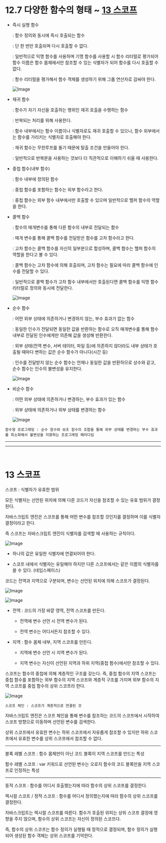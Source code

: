 # 12.7 다양한 함수의 형태 ~ [13 스코프](#13-스코프)

- 즉시 실행 함수 
  
  : 함수 정의와 동시에 즉시 호출되는 함수 
  
  : 단 한 번만 호출되며 다시 호출할 수 없다. 

  : 일반적으로 익명 함수를 사용하며 기명 함수를 사용할 시 함수 리터럴로 평가되어 함수 이름은 함수 몸체에서만 참조할 수 있는 식별자가 되어 함수를 다시 호출할 수 없다.

  : 함수 리터럴을 평가해서 함수 객체를 생성하기 위해 그룹 연산자로 감싸야 한다. 

  ![Image](https://github.com/user-attachments/assets/4ba3c66a-8913-4090-9c6b-c271e6f1f993)

- 재귀 함수

  : 함수가 자기 자신을 호출하는 행위인 재귀 호출을 수행하는 함수

  : 반복되는 처리를 위해 사용한다.

  : 함수 내부에서는 함수 이름이나 식별자로도 재귀 호출할 수 있으나, 함수 외부에서는 함수를 가리키는 식별자로 호출해야 한다. 

  : 재귀 함수는 무한루프를 돌기 때문에 탈출 조건을 만들어야 한다. 

  : 일반적으로 반복문을 사용하는 것보다 더 직관적으로 이해하기 쉬울 때 사용한다.

- 중첩 함수(내부 함수)

  : 함수 내부에 정의된 함수

  : 중첩 함수를 포함하는 함수는 외부 함수라고 한다.

  : 중첩 함수는 외부 함수 내부에서만 호출할 수 있으며 일반적으로 헬퍼 함수의 역할을 한다. 

- 콜백 함수 

  : 함수의 매개변수를 통해 다른 함수의 내부로 전달되는 함수

  : 매개 변수를 통해 콜백 함수를 전달받은 함수를 고차 함수라고 한다. 

  : 고차 함수는 콜백 함수를 자신의 일부분으로 합성하며, 콜백 함수는 헬퍼 함수의 역할을 한다고 볼 수 있다.

  : 콜백 함수는 고차 함수에 의해 호출되며, 고차 함수는 필요에 따라 콜백 함수에 인수를 전달할 수 있다.

  : 일반적으로 콜백 함수가 고차 함수 내부에서만 호출된다면 콜백 함수를 익명 함수 리터럴로 정의와 동시에 전달한다. 

  ![Image](https://github.com/user-attachments/assets/648555ba-0e5b-4586-9ae8-7aba09f4d7d6)

- 순수 함수

  : 어떤 외부 상태에 의존하거나 변경하지 않는, 부수 효과가 없는 함수

  : 동일한 인수가 전달되면 동일한 값을 반환하는 함수로 오직 매개변수를 통해 함수 내부로 전달된 인수에게만 의존해 값을 생성해 반환한다. 

  : 외부 상태(전역 변수, 서버 테이터, 파일 등)에 의존하지 않더라도 내부 상태가 호출될 때마다 변하는 값은 순수 함수가 아니다(시간 등)

  : 인수를 전달받지 않는 순수 함수는 언제나 동일한 값을 반환하므로 상수와 같고, 순수 함수는 인수의 불변성을 유지한다. 

  ![Image](https://github.com/user-attachments/assets/938754f5-f647-4631-9ce9-737b08890c2c)

- 비순수 함수

  : 어떤 외부 상태에 의존하거나 변경하는, 부수 효과가 있는 함수

  : 외부 상태에 의존하거나 외부 상태를 변경하는 함수

    ![Image](https://github.com/user-attachments/assets/022c412c-910c-43ca-902b-f3beeea89a0c)

`함수형 프로그래밍 : 순수 함수와 보조 함수의 조합을 통해 외부 상태를 변경하는 부수 효과를 최소화해서 불변성을 지향하는 프로그래밍 패러다임`

---

---
<br/>

# 13 스코프

스코프 : 식별자가 유효한 범위

모든 식별자는 선언된 위치에 의해 다른 코드가 자신을 참조할 수 있는 유효 범위가 결정된다. 

자바스크립트 엔진은 스코프를 통해 어떤 변수를 참조할 것인지를 결정하며 이를 식별자 결정이라고 한다. 

즉 스코프는 자바스크립트 엔진이 식별자를 검색할 때 사용하는 규칙이다. 

![Image](https://github.com/user-attachments/assets/455e51ad-f51f-4434-a6d8-5603e7a45b44)

- 하나의 값은 유일한 식별자에 연결되어야 한다. 

- 스코프 내에서 식별자는 유일해야 하지만 다른 스코프에서는 같은 이름의 식별자를 쓸 수 있다. (네임스페이스)

코드는 전역과 지역으로 구분되며, 변수는 선언된 위치에 의해 스코프가 결정된다.

![Image](https://github.com/user-attachments/assets/772934dc-cd2e-4cb8-b8aa-3e3392d65fa7)

![Image](https://github.com/user-attachments/assets/eef2f3f0-fe7c-4996-ad36-156739e92e51)

- 전역 : 코드의 가장 바깥 영역, 전역 스코프를 만든다. 
  
  - 전역에 변수 선언 시 전역 변수가 된다. 

  - 전역 변수는 어디서든지 참조할 수 있다. 

- 지역 : 함수 몸체 내부, 지역 스코프를 만든다. 

  - 지역에 변수 선언 시 지역 변수가 된다. 

  - 지역 변수는 자신이 선언된 지역과 하위 지역(중첩 함수)에서만 참조할 수 있다. 

스코프는 함수의 중첩에 의해 계층적인 구조를 갖는다. 즉, 중첩 함수의 지역 스코프는 중첩 함수를 포함하는 외부 함수의 지역 스코프와 계층적 구조를 가지며 외부 함수의 지역 스코프를 중첩 함수의 상위 스코프라 한다. 

![Image](https://github.com/user-attachments/assets/ff87a5c2-b825-46a6-8262-76433414a287)

`스코프 체인 : 스코프가 계층적으로 연결된 것`

자바스크립트 엔진은 스코프 체인을 통해 변수를 참조하는 코드의 스코프에서 시작하여 스코프 방향으로 이동하며 선언된 변수를 검색한다. 

상위 스코프에서 유효한 변수는 하위 스코프에서 자유롭게 참조할 수 있지만 하위 스코프에서 유효한 변수를 상위 스코프에서 참조할 수 없다.

---

블록 레벨 스코프 : 함수 몸체만이 아닌 코드 블록이 지역 스코프를 만드는 특성

함수 레벨 스코프 : var 키워드로 선언된 변수는 오로지 함수의 코드 블록만을 지역 스코프로 인정하는 특성

---

동적 스코프 : 함수를 어디서 호출했는지에 따라 함수의 상위 스코프를 결정한다. 

렉시컬 스코프 / 정적 스코프 : 함수를 어디서 정의했는지에 따라 함수의 상위 스코프를 결정한다. 

자바스크립트는 렉시컬 스코프를 따른다. 함수가 호출된 위피는 상위 스코프 결정에 영향을 주지 않으며, 함수의 상위 스코프는 자신이 정의된 스코프다. 

즉, 함수의 상위 스코프는 함수 정의가 실행될 때 정적으로 결정되며, 함수 정의가 실행되어 생성된 함수 객체는 상위 스코프를 기억한다. 


